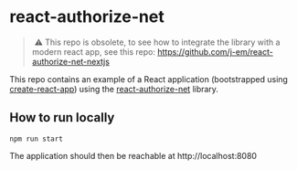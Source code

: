 # react-authorize-net
> ⚠️ This repo is obsolete, to see how to integrate the library with a modern react app, see this repo: https://github.com/j-em/react-authorize-net-nextjs

This repo contains an example of a React application (bootstrapped using [create-react-app](https://github.com/facebook/create-react-app)) using the [react-authorize-net](https://github.com/j-em/react-authorize-net) library.

## How to run locally

```
npm run start
```

The application should then be reachable at http://localhost:8080
